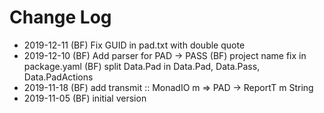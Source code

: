 # Change Log

- 2019-12-11 (BF) Fix GUID in pad.txt with double quote
- 2019-12-10 (BF) Add parser for PAD -> PASS
             (BF) project name fix in package.yaml
             (BF) split Data.Pad in Data.Pad, Data.Pass, Data.PadActions
- 2019-11-18 (BF) add transmit :: MonadIO m => PAD -> ReportT m String
- 2019-11-05 (BF) initial version


